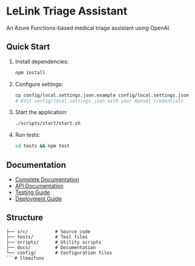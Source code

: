 # LeLink Triage Assistant

An Azure Functions-based medical triage assistant using OpenAI.

## Quick Start

1. Install dependencies:
   ```bash
   npm install
   ```

2. Configure settings:
   ```bash
   cp config/local.settings.json.example config/local.settings.json
   # Edit config/local.settings.json with your OpenAI credentials
   ```

3. Start the application:
   ```bash
   ./scripts/start/start.sh
   ```

4. Run tests:
   ```bash
   cd tests && npm test
   ```

## Documentation

- [Complete Documentation](docs/README.md)
- [API Documentation](docs/API.md)
- [Testing Guide](docs/TESTING.md)
- [Deployment Guide](docs/DEPLOYMENT.md)

## Structure

```
├── src/          # Source code
├── tests/        # Test files
├── scripts/      # Utility scripts
├── docs/         # Documentation
└── config/       # Configuration files
```# llmazfunc
